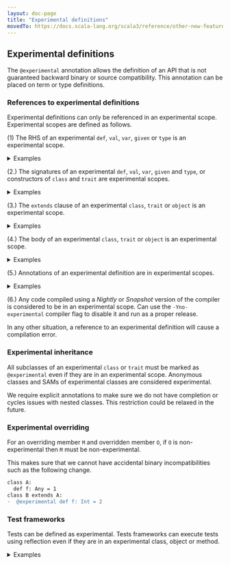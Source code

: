 ```yaml
---
layout: doc-page
title: "Experimental definitions"
movedTo: https://docs.scala-lang.org/scala3/reference/other-new-features/experimental-defs.html
---
```



## Experimental definitions

The `@experimental` annotation allows the definition of an API that is not guaranteed backward binary or source compatibility.
This annotation can be placed on term or type definitions.

### References to experimental definitions

Experimental definitions can only be referenced in an experimental scope. Experimental scopes are defined as follows.

(1) The RHS of an experimental `def`, `val`, `var`, `given` or `type` is an experimental scope.

<details>
<summary>Examples</summary>

```scala
import scala.annotation.experimental

@experimental
def x = ()

def d1 = x // error: value x is marked @experimental and therefore ...
@experimental def d2 = x

val v1 = x // error: value x is marked @experimental and therefore ...
@experimental val v2 = x

var vr1 = x // error: value x is marked @experimental and therefore ...
@experimental var vr2 = x

lazy val lv1 = x // error: value x is marked @experimental and therefore ...
@experimental lazy val lv2 = x
```

```scala
import scala.annotation.experimental

@experimental
val x = ()

@experimental
def f() = ()

@experimental
object X:
  def fx() = 1

def test1: Unit =
  f() // error: def f is marked @experimental and therefore ...
  x // error: value x is marked @experimental and therefore ...
  X.fx() // error: object X is marked @experimental and therefore ...
  import X.fx
  fx() // error: object X is marked @experimental and therefore ...

@experimental
def test2: Unit =
  // references to f, x and X are ok because `test2` is experimental
  f()
  x
  X.fx()
  import X.fx
  fx()
```

```scala
import scala.annotation.experimental

@experimental type E

type A = E // error type E is marked @experimental and therefore ...
@experimental type B = E
```

```scala
import scala.annotation.experimental

@experimental class A
@experimental type X
@experimental type Y = Int
@experimental opaque type Z = Int

def test: Unit =
  new A // error: class A is marked @experimental and therefore ...
  val i0: A = ??? // error: class A is marked @experimental and therefore ...
  val i1: X = ??? // error: type X is marked @experimental and therefore ...
  val i2: Y = ??? // error: type Y is marked @experimental and therefore ...
  val i2: Z = ??? // error: type Y is marked @experimental and therefore ...
  ()
```

```scala
@experimental
trait ExpSAM {
  def foo(x: Int): Int
}
def bar(f: ExpSAM): Unit = {} // error: error form rule 2

def test: Unit =
  bar(x => x) // error: reference to experimental SAM
  ()
```

</details>

(2.) The signatures of an experimental `def`, `val`, `var`, `given` and `type`, or constructors of `class` and `trait` are experimental scopes.

<details>
<summary>Examples</summary>

```scala
import scala.annotation.experimental

@experimental def x = 2
@experimental class A
@experimental type X
@experimental type Y = Int
@experimental opaque type Z = Int

def test1(
  p1: A, // error: class A is marked @experimental and therefore ...
  p2: List[A], // error: class A is marked @experimental and therefore ...
  p3: X, // error: type X is marked @experimental and therefore ...
  p4: Y, // error: type Y is marked @experimental and therefore ...
  p5: Z, // error: type Z is marked @experimental and therefore ...
  p6: Any = x // error: def x is marked @experimental and therefore ...
): A = ??? // error: class A is marked @experimental and therefore ...

@experimental def test2(
  p1: A,
  p2: List[A],
  p3: X,
  p4: Y,
  p5: Z,
  p6: Any = x
): A = ???

class Test1(
  p1: A, // error
  p2: List[A], // error
  p3: X, // error
  p4: Y, // error
  p5: Z, // error
  p6: Any = x // error
) {}

@experimental class Test2(
  p1: A,
  p2: List[A],
  p3: X,
  p4: Y,
  p5: Z,
  p6: Any = x
) {}

trait Test1(
  p1: A, // error
  p2: List[A], // error
  p3: X, // error
  p4: Y, // error
  p5: Z, // error
  p6: Any = x // error
) {}

@experimental trait Test2(
  p1: A,
  p2: List[A],
  p3: X,
  p4: Y,
  p5: Z,
  p6: Any = x
) {}
```

</details>

(3.) The `extends` clause of an experimental `class`, `trait` or `object` is an experimental scope.

<details>
<summary>Examples</summary>

```scala
import scala.annotation.experimental

@experimental def x = 2

@experimental class A1(x: Any)
class A2(x: Any)


@experimental class B1 extends A1(1)
class B2 extends A1(1) // error: class A1 is marked @experimental and therefore marked @experimental and therefore ...

@experimental class C1 extends A2(x)
class C2 extends A2(x) // error def x is marked @experimental and therefore
```

</details>

(4.) The body of an experimental `class`, `trait` or `object` is an experimental scope.

<details>
<summary>Examples</summary>

```scala
import scala.annotation.experimental

@experimental def x = 2

@experimental class A {
  def f = x // ok because A is experimental
}

@experimental class B {
  def f = x // ok because A is experimental
}

@experimental object C {
  def f = x // ok because A is experimental
}

@experimental class D {
  def f = {
    object B {
      x // ok because A is experimental
    }
  }
}
```

</details>

(5.) Annotations of an experimental definition are in experimental scopes.

<details>
<summary>Examples</summary>

```scala
import scala.annotation.experimental

@experimental class myExperimentalAnnot extends scala.annotation.Annotation

@myExperimentalAnnot // error
def test: Unit = ()

@experimental
@myExperimentalAnnot
def test: Unit = ()
```

</details>

(6.) Any code compiled using a _Nightly_ or _Snapshot_ version of the compiler is considered to be in an experimental scope.
Can use the `-Yno-experimental` compiler flag to disable it and run as a proper release.

In any other situation, a reference to an experimental definition will cause a compilation error.

### Experimental inheritance

All subclasses of an experimental `class` or `trait` must be marked as `@experimental` even if they are in an experimental scope.
Anonymous classes and SAMs of experimental classes are considered experimental.

We require explicit annotations to make sure we do not have completion or cycles issues with nested classes. This restriction could be relaxed in the future.

### Experimental overriding

For an overriding member `M` and overridden member `O`, if `O` is non-experimental then `M` must be non-experimental.

This makes sure that we cannot have accidental binary incompatibilities such as the following change.
```diff
class A:
  def f: Any = 1
class B extends A:
-  @experimental def f: Int = 2
```

### Test frameworks

Tests can be defined as experimental. Tests frameworks can execute tests using reflection even if they are in an experimental class, object or method.

<details>
<summary>Examples</summary>

Test that touch experimental APIs can be written as follows

```scala
import scala.annotation.experimental

@experimental def x = 2

class MyTests {
  /*@Test*/ def test1 = x // error
  @experimental /*@Test*/ def test2 = x
}

@experimental
class MyExperimentalTests {
  /*@Test*/ def test1 = x
  /*@Test*/ def test2 = x
}
```

</details>
